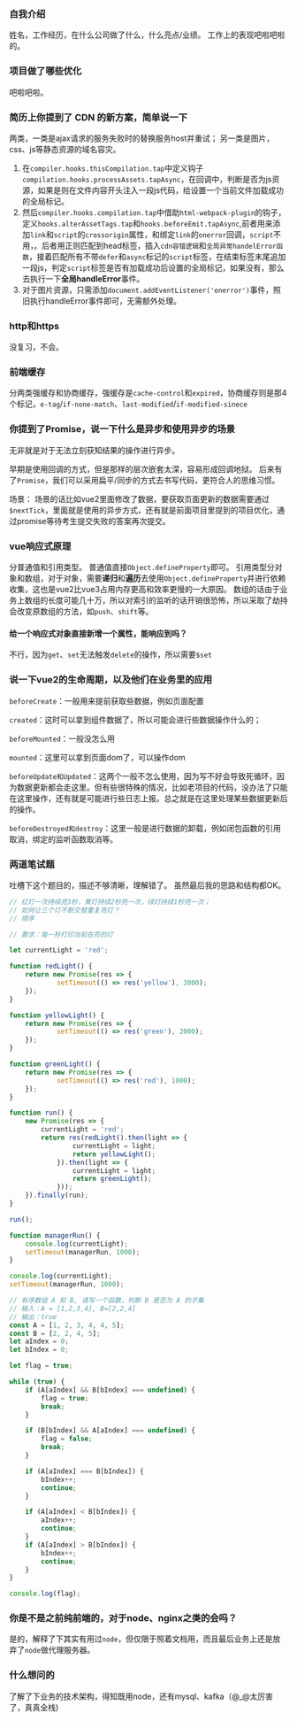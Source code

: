 
### 自我介绍
姓名，工作经历，在什么公司做了什么，什么亮点/业绩。
工作上的表现吧啦吧啦的。

### 项目做了哪些优化
吧啦吧啦。

### 简历上你提到了 CDN 的新方案，简单说一下
两类，一类是ajax请求的服务失败时的替换服务host并重试；
另一类是图片，css、js等静态资源的域名容灾。
1. 在`compiler.hooks.thisCompilation.tap`中定义钩子`compilation.hooks.processAssets.tapAsync`，在回调中，判断是否为js资源，如果是则在文件内容开头注入一段js代码，给设置一个当前文件加载成功的全局标记。
2. 然后`compiler.hooks.compilation.tap`中借助`html-webpack-plugin`的钩子，定义`hooks.alterAssetTags.tap`和`hooks.beforeEmit.tapAsync`,前者用来添加`link`和`script`的`crossorigin`属性，和绑定`link`的`onerror`回调，`script`不用，。后者用正则匹配到head标签，插入`cdn容错逻辑`和`全局异常handelError函数`，接着匹配所有不带`defer`和`async`标记的`script`标签，在结束标签末尾追加一段js，判定`script`标签是否有加载成功后设置的全局标记，如果没有，那么去执行一下**全局handleError**事件。
3. 对于图片资源，只需添加`document.addEventListener('onerror')`事件，照旧执行handleError事件即可，无需额外处理。

### http和https
没复习，不会。

### 前端缓存
分两类强缓存和协商缓存，强缓存是`cache-control`和`expired`，协商缓存则是那4个标记，`e-tag`/`if-none-match`、`last-modified`/`if-modified-sinece`

### 你提到了Promise，说一下什么是异步和使用异步的场景
无非就是对于无法立刻获知结果的操作进行异步。

早期是使用回调的方式，但是那样的层次嵌套太深，容易形成回调地狱。
后来有了`Promise`，我们可以采用扁平/同步的方式去书写代码，更符合人的思维习惯。

场景：
场景的话比如vue2里面修改了数据，要获取页面更新的数据需要通过`$nextTick`，里面就是使用的异步方式，还有就是前面项目里提到的项目优化，通过promise等待考生提交失败的答案再次提交。


### vue响应式原理
分普通值和引用类型。
普通值直接`Object.defineProperty`即可。
引用类型分对象和数组，对于对象，需要**递归**和**遍历**去使用`Object.defineProperty`并进行依赖收集，这也是vue2比vue3占用内存更高和效率更慢的一大原因。
数组的话由于业务上数组的长度可能几十万，所以对索引的监听的话开销很恐怖，所以采取了劫持会改变原数组的方法，如`push`、`shift`等。

#### 给一个响应式对象直接新增一个属性，能响应到吗？
不行，因为`get`、`set`无法触发`delete`的操作，所以需要`$set`

### 说一下vue2的生命周期，以及他们在业务里的应用
`beforeCreate`：一般用来提前获取些数据，例如页面配置

`created`：这时可以拿到组件数据了，所以可能会进行些数据操作什么的；

`beforeMounted`：一般没怎么用

`mounted`：这里可以拿到页面dom了，可以操作dom

`beforeUpdate和Updated`：这两个一般不怎么使用，因为写不好会导致死循环，因为数据更新都会走这里。但有些很特殊的情况，比如老项目的代码，没办法了只能在这里操作，还有就是可能进行些日志上报。总之就是在这里处理某些数据更新后的操作。

`beforeDestroyed和destroy`：这里一般是进行数据的卸载，例如闭包函数的引用取消，绑定的监听函数取消等。

### 两道笔试题
吐槽下这个题目的，描述不够清晰，理解错了。
虽然最后我的思路和结构都OK。

```js
// 红灯一次持续亮3秒，黄灯持续2秒亮一次，绿灯持续1秒亮一次；
// 如何让三个灯不断交替重复亮灯？
// 顺序

// 要求：每一秒打印当前在亮的灯

let currentLight = 'red';

function redLight() {
	return new Promise(res => {
            setTimeout(() => res('yellow'), 3000);
	});
}

function yellowLight() {
	return new Promise(res => {
            setTimeout(() => res('green'), 2000);
	});
}

function greenLight() {
	return new Promise(res => {
            setTimeout(() => res('red'), 1000);
	});
}

function run() {
	new Promise(res => {
		currentLight = 'red';
		return res(redLight().then(light => {
			    currentLight = light;
			    return yellowLight();
            }).then(light => {
                currentLight = light;
                return greenLight();
            }));
    }).finally(run);
}

run();

function managerRun() {
    console.log(currentLight);
    setTimeout(managerRun, 1000);
}

console.log(currentLight);
setTimeout(managerRun, 1000);
```

```js
// 有序数组 A 和 B, 请写一个函数，判断 B 是否为 A 的子集
// 输入：A = [1,2,3,4], B=[2,2,4]
// 输出：true
const A = [1, 2, 3, 4, 4, 5];
const B = [2, 2, 4, 5];
let aIndex = 0;
let bIndex = 0;

let flag = true;

while (true) {
	if (A[aIndex] && B[bIndex] === undefined) {
		flag = true;
		break;
	}

	if (B[bIndex] && A[aIndex] === undefined) {
		flag = false;
		break;
	}

	if (A[aIndex] === B[bIndex]) {
		bIndex++;
		continue;
	}

	if (A[aIndex] < B[bIndex]) {
		aIndex++;
		continue;
	}
	if (A[aIndex] > B[bIndex]) {
		bIndex++;
		continue;
	}
}

console.log(flag);
```

### 你是不是之前纯前端的，对于node、nginx之类的会吗？
是的，解释了下其实有用过`node`，但仅限于照着文档用，而且最后业务上还是放弃了`node`做代理服务器。


### 什么想问的
了解了下业务的技术架构，得知既用node，还有mysql、kafka（@_@太厉害了，真真全栈)